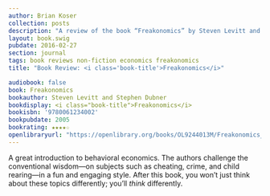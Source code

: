 ```yaml
---
author: Brian Koser
collection: posts
description: "A review of the book “Freakonomics” by Steven Levitt and Stephen Dubner"
layout: book.swig
pubdate: 2016-02-27
section: journal
tags: book reviews non-fiction economics freakonomics
title: "Book Review: <i class='book-title'>Freakonomics</i>"

audiobook: false
book: Freakonomics
bookauthor: Steven Levitt and Stephen Dubner
bookdisplay: <i class="book-title">Freakonomics</i> 
bookisbn: '9780061234002'
bookpubdate: 2005
bookrating: ★★★★☆
openlibraryurl: "https://openlibrary.org/books/OL9244013M/Freakonomics_Revised_and_Expanded"
---
```

A great introduction to behavioral economics. The authors challenge the conventional wisdom—on subjects such as cheating, crime, and child rearing—in a fun and engaging style. After this book, you won’t just think about these topics differently; you’ll *think* differently.